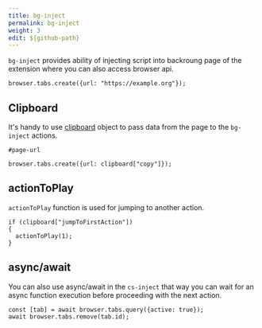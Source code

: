 ```yaml
---
title: bg-inject
permalink: bg-inject
weight: 3
edit: ${github-path}
---
```


`bg-inject` provides ability of injecting script into backroung page of the
extension where you can also access browser api.

<div class="cba-example bg-inject">

```
browser.tabs.create({url: "https://example.org"});
```
</div>

## Clipboard

It's handy to use [clipboard](/clipboard) object to pass data from the page to
the `bg-inject` actions.

<div class="cba-example copy">

```
#page-url
```
</div>

<div class="cba-example bg-inject">

```
browser.tabs.create({url: clipboard["copy"]});
```
</div>

## actionToPlay

`actionToPlay` function is used for jumping to another action.

<div class="cba-example bg-inject">

```
if (clipboard["jumpToFirstAction"])
{
  actionToPlay(1);
}
```
</div>

## async/await

You can also use async/await in the `cs-inject` that way you can wait for an
async function execution before proceeding with the next action.

<div class="cba-example bg-inject">

```
const [tab] = await browser.tabs.query({active: true});
await browser.tabs.remove(tab.id);
```
</div>

